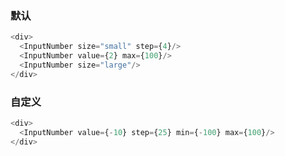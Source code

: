 ### 默认
```js
<div>
  <InputNumber size="small" step={4}/>
  <InputNumber value={2} max={100}/>
  <InputNumber size="large"/>
</div>
```

### 自定义
```js
<div>
  <InputNumber value={-10} step={25} min={-100} max={100}/>
</div>
```
